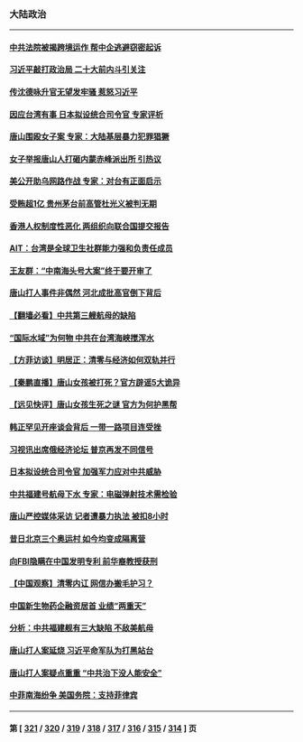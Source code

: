 ### 大陆政治
---
#### [中共法院被揭跨境运作 帮中企逃避窃密起诉](../../pages/ncid277/n13761140.md) 
#### [习近平敲打政治局 二十大前内斗引关注](../../pages/ncid277/n13762226.md) 
#### [传沈德咏升官无望发牢骚 惹怒习近平](../../pages/ncid277/n13762177.md) 
#### [因应台湾有事 日本拟设统合司令官 专家评析](../../pages/ncid277/n13762232.md) 
#### [唐山围殴女子案 专家：大陆基层暴力犯罪猖獗](../../pages/ncid277/n13762195.md) 
#### [女子举报唐山人打砸内蒙赤峰派出所 引热议](../../pages/ncid277/n13762218.md) 
#### [美公开助乌网路作战 专家：对台有正面启示](../../pages/ncid277/n13762198.md) 
#### [受贿超1亿 贵州茅台前高管杜光义被判无期](../../pages/ncid277/n13762147.md) 
#### [香港人权制度性恶化 两组织向联合国提交报告](../../pages/ncid277/n13762176.md) 
#### [AIT：台湾是全球卫生社群能力强和负责任成员](../../pages/ncid277/n13762104.md) 
#### [王友群：“中南海头号大案”终于要开审了](../../pages/ncid277/n13761877.md) 
#### [唐山打人事件非偶然 河北成批高官倒下背后](../../pages/ncid277/n13762052.md) 
#### [【翻墙必看】中共第三艘航母的缺陷](../../pages/ncid277/n13762111.md) 
#### [“国际水域”为何物 中共在台湾海峡搅浑水](../../pages/ncid277/n13762058.md) 
#### [【方菲访谈】明居正：清零与经济如何双轨并行](../../pages/ncid277/n13761827.md) 
#### [【秦鹏直播】唐山女孩被打死？官方辟谣5大诡异](../../pages/ncid277/n13761961.md) 
#### [【远见快评】唐山女孩生死之谜 官方为何护黑帮](../../pages/ncid277/n13761963.md) 
#### [韩正罕见开座谈会背后 一带一路项目连受挫](../../pages/ncid277/n13761858.md) 
#### [习视讯出席俄经济论坛 普京再发不同信号](../../pages/ncid277/n13761933.md) 
#### [日本拟设统合司令官 加强军力应对中共威胁](../../pages/ncid277/n13761959.md) 
#### [中共福建号航母下水 专家：电磁弹射技术需检验](../../pages/ncid277/n13761921.md) 
#### [唐山严控媒体采访 记者遭暴力执法 被扣8小时](../../pages/ncid277/n13761915.md) 
#### [昔日北京三个奥运村 如今均变成隔离营](../../pages/ncid277/n13761862.md) 
#### [向FBI隐瞒在中国发明专利 前华裔教授获刑](../../pages/ncid277/n13761839.md) 
#### [【中国观察】清零内讧 网信办搬毛护习？](../../pages/ncid277/n13761843.md) 
#### [中国新生物药企融资居首 业绩“两重天”](../../pages/ncid277/n13761865.md) 
#### [分析：中共福建舰有三大缺陷 不敌美航母](../../pages/ncid277/n13761846.md) 
#### [唐山打人案延烧 习近平命军队为打黑站台](../../pages/ncid277/n13761853.md) 
#### [唐山打人案疑点重重 “中共治下没人能安全”](../../pages/ncid277/n13761800.md) 
#### [中菲南海纷争 美国务院：支持菲律宾](../../pages/ncid277/n13761795.md) 

---
#### 第 [ [321](./321.md) / [320](./320.md) / [319](./319.md) / [318](./318.md) / [317](./317.md) / [316](./316.md) / [315](./315.md) / [314](./314.md) ] 页
